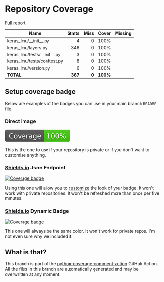 # Repository Coverage

[Full report](https://htmlpreview.github.io/?https://github.com/nengo/keras-lmu/blob/python-coverage-comment-action-data/htmlcov/index.html)

| Name                             |    Stmts |     Miss |    Cover |   Missing |
|--------------------------------- | -------: | -------: | -------: | --------: |
| keras\_lmu/\_\_init\_\_.py       |        4 |        0 |     100% |           |
| keras\_lmu/layers.py             |      346 |        0 |     100% |           |
| keras\_lmu/tests/\_\_init\_\_.py |        3 |        0 |     100% |           |
| keras\_lmu/tests/conftest.py     |        8 |        0 |     100% |           |
| keras\_lmu/version.py            |        6 |        0 |     100% |           |
|                        **TOTAL** |  **367** |    **0** | **100%** |           |


## Setup coverage badge

Below are examples of the badges you can use in your main branch `README` file.

### Direct image

[![Coverage badge](https://raw.githubusercontent.com/nengo/keras-lmu/python-coverage-comment-action-data/badge.svg)](https://htmlpreview.github.io/?https://github.com/nengo/keras-lmu/blob/python-coverage-comment-action-data/htmlcov/index.html)

This is the one to use if your repository is private or if you don't want to customize anything.

### [Shields.io](https://shields.io) Json Endpoint

[![Coverage badge](https://img.shields.io/endpoint?url=https://raw.githubusercontent.com/nengo/keras-lmu/python-coverage-comment-action-data/endpoint.json)](https://htmlpreview.github.io/?https://github.com/nengo/keras-lmu/blob/python-coverage-comment-action-data/htmlcov/index.html)

Using this one will allow you to [customize](https://shields.io/endpoint) the look of your badge.
It won't work with private repositories. It won't be refreshed more than once per five minutes.

### [Shields.io](https://shields.io) Dynamic Badge

[![Coverage badge](https://img.shields.io/badge/dynamic/json?color=brightgreen&label=coverage&query=%24.message&url=https%3A%2F%2Fraw.githubusercontent.com%2Fnengo%2Fkeras-lmu%2Fpython-coverage-comment-action-data%2Fendpoint.json)](https://htmlpreview.github.io/?https://github.com/nengo/keras-lmu/blob/python-coverage-comment-action-data/htmlcov/index.html)

This one will always be the same color. It won't work for private repos. I'm not even sure why we included it.

## What is that?

This branch is part of the
[python-coverage-comment-action](https://github.com/marketplace/actions/python-coverage-comment)
GitHub Action. All the files in this branch are automatically generated and may be
overwritten at any moment.